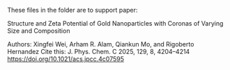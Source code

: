 These files in the folder are to support paper:

Structure and Zeta Potential of Gold Nanoparticles with Coronas of Varying Size and Composition

Authors: Xingfei Wei, Arham R. Alam, Qiankun Mo, and Rigoberto Hernandez
Cite this: J. Phys. Chem. C 2025, 129, 8, 4204–4214
https://doi.org/10.1021/acs.jpcc.4c07595 

